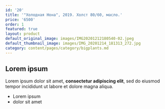 ```yaml
---
id: '20'
title: '"Холодная Нона", 2019. Холст 80/60, масло.'
price: '6500'
order: 1
featured: true
layout: product
default_original_image: images/IMG20201212180540-02.jpeg
default_thumbnail_image: images/IMG_20201214_181313_272.jpg
category: content/pages/category/bigplants.md
---
```

## Lorem ipsum

Lorem ipsum dolor sit amet, **consectetur adipiscing elit**, sed do eiusmod tempor incididunt ut labore et dolore magna aliqua.

- Lorem ipsum
- dolor sit amet